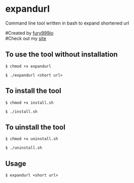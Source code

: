 # expandurl
Command line tool written in bash to expand shortened url

#Created by <a href="https://github.com/fury999io">fury999io</a> <br>
#Check out my <a href="https://bit.ly/fury999" target="_blank">site</a> 

## To use the tool without installation
```
$ chmod +x expandurl
```
```
$ ./expandurl <short url>
```

## To install the tool
```
$ chmod +x install.sh
``` 
```
$ ./install.sh
```

## To uinstall the tool
```
$ chmod +x uninstall.sh
```
```
$ ./uninstall.sh
```

## Usage
```
$ expandurl <short url>
```

